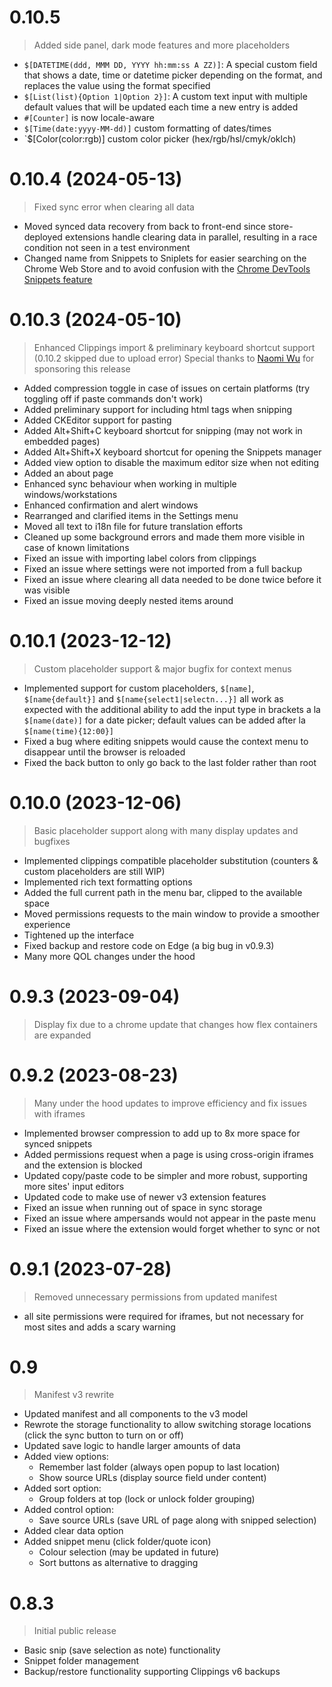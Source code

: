 # 0.10.5

> Added side panel, dark mode features and more placeholders

- `$[DATETIME(ddd, MMM DD, YYYY hh:mm:ss A ZZ)]`: A special custom field that shows a date, time or datetime picker depending on the format, and replaces the value using the format specified
- `$[List(list){Option 1|Option 2}]`: A custom text input with multiple default values that will be updated each time a new entry is added
- `#[Counter]` is now locale-aware
- `$[Time(date:yyyy-MM-dd)]` custom formatting of dates/times
- `$[Color(color:rgb)] custom color picker (hex/rgb/hsl/cmyk/oklch)

# 0.10.4 (2024-05-13)

> Fixed sync error when clearing all data

- Moved synced data recovery from back to front-end since store-deployed extensions handle clearing data in parallel, resulting in a race condition not seen in a test environment
- Changed name from Snippets to Sniplets for easier searching on the Chrome Web Store and to avoid confusion with the [Chrome DevTools Snippets feature](https://developer.chrome.com/docs/devtools/javascript/snippets/)

# 0.10.3 (2024-05-10)

> Enhanced Clippings import & preliminary keyboard shortcut support (0.10.2 skipped due to upload error)
> Special thanks to [Naomi Wu](https://github.com/MachineryEnchantress) for sponsoring this release

- Added compression toggle in case of issues on certain platforms (try toggling off if paste commands don't work)
- Added preliminary support for including html tags when snipping
- Added CKEditor support for pasting
- Added Alt+Shift+C keyboard shortcut for snipping (may not work in embedded pages)
- Added Alt+Shift+X keyboard shortcut for opening the Snippets manager
- Added view option to disable the maximum editor size when not editing
- Added an about page
- Enhanced sync behaviour when working in multiple windows/workstations
- Enhanced confirmation and alert windows
- Rearranged and clarified items in the Settings menu
- Moved all text to i18n file for future translation efforts
- Cleaned up some background errors and made them more visible in case of known limitations
- Fixed an issue with importing label colors from clippings
- Fixed an issue where settings were not imported from a full backup
- Fixed an issue where clearing all data needed to be done twice before it was visible
- Fixed an issue moving deeply nested items around

# 0.10.1 (2023-12-12)

> Custom placeholder support & major bugfix for context menus

- Implemented support for custom placeholders, `$[name]`, `$[name{default}]` and `$[name{select1|selectn...}]` all work as expected with the additional ability to add the input type in brackets a la `$[name(date)]` for a date picker; default values can be added after  la `$[name(time){12:00}]`
- Fixed a bug where editing snippets would cause the context menu to disappear until the browser is reloaded
- Fixed the back button to only go back to the last folder rather than root

# 0.10.0 (2023-12-06)

> Basic placeholder support along with many display updates and bugfixes

- Implemented clippings compatible placeholder substitution (counters & custom placeholders are still WIP)
- Implemented rich text formatting options
- Added the full current path in the menu bar, clipped to the available space
- Moved permissions requests to the main window to provide a smoother experience
- Tightened up the interface
- Fixed backup and restore code on Edge (a big bug in v0.9.3)
- Many more QOL changes under the hood

# 0.9.3 (2023-09-04)

> Display fix due to a chrome update that changes how flex containers are expanded

# 0.9.2 (2023-08-23)

> Many under the hood updates to improve efficiency and fix issues with iframes

- Implemented browser compression to add up to 8x more space for synced snippets
- Added permissions request when a page is using cross-origin iframes and the extension is blocked
- Updated copy/paste code to be simpler and more robust, supporting more sites' input editors
- Updated code to make use of newer v3 extension features
- Fixed an issue when running out of space in sync storage
- Fixed an issue where ampersands would not appear in the paste menu
- Fixed an issue where the extension would forget whether to sync or not

# 0.9.1 (2023-07-28)

> Removed unnecessary permissions from updated manifest

- all site permissions were required for iframes, but not necessary for most sites and adds a scary warning

# 0.9

> Manifest v3 rewrite

- Updated manifest and all components to the v3 model
- Rewrote the storage functionality to allow switching storage locations (click the sync button to turn on or off)
- Updated save logic to handle larger amounts of data
- Added view options:
  - Remember last folder (always open popup to last location)
  - Show source URLs (display source field under content)
- Added sort option:
  - Group folders at top (lock or unlock folder grouping)
- Added control option:
  - Save source URLs (save URL of page along with snipped selection)
- Added clear data option
- Added snippet menu (click folder/quote icon)
  - Colour selection (may be updated in future)
  - Sort buttons as alternative to dragging

# 0.8.3

> Initial public release

- Basic snip (save selection as note) functionality
- Snippet folder management
- Backup/restore functionality supporting Clippings v6 backups
